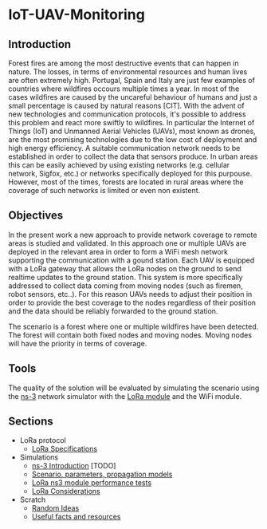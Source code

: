 # IoT-UAV-Monitoring

## Introduction

Forest fires are among the most destructive events that can happen in nature. The losses, in terms of environmental resources and human lives are often extremely high. Portugal, Spain and Italy are just few examples of countries where wildfires occours multiple times a year. In most of the cases wildfires are caused by the uncareful behaviour of humans and just a small percentage is caused by natural reasons [CIT].
With the advent of new technologies and communication protocols, it's possible to address this problem and react more swiftly to wildfires. In particular the Internet of Things (IoT) and Unmanned Aerial Vehicles (UAVs), most known as drones, are the most promising technologies due to the low cost of deployment and high energy efficiency. 
A suitable communication network needs to be established in order to collect the data that sensors produce. In urban areas this can be easily achieved by using existing networks (e.g. cellular network, Sigfox, etc.) or networks specifically deployed for this purpouse.
However, most of the times, forests are located in rural areas where the coverage of such networks is limited or even non existent. 

## Objectives

In the present work a new approach to provide network coverage to remote areas is studied and validated. 
In this approach one or multiple UAVs are deployed in the relevant area in order to form a WiFi mesh network supporting the communication with a gound station. Each UAV is equipped with a LoRa gateway that allows the LoRa nodes on the ground to send realtime updates to the ground station. This system is more specifically addressed to collect data coming from moving nodes (such as firemen, robot sensors, etc..). For this reason UAVs needs to adjust their position in order to provide the best coverage to the nodes regardless of their position and the data should be reliably forwarded to the ground station.

The scenario is a forest where one or multiple wildfires have been detected. The forest will contain both fixed nodes and moving nodes. Moving nodes will have the priority in terms of coverage.

## Tools

The quality of the solution will be evaluated by simulating the scenario using the [ns-3](https://www.nsnam.org/) network simulator with the [LoRa module](https://github.com/DvdMgr/lorawan) and the WiFi module.

## Sections

* LoRa protocol
  * [LoRa Specifications](https://github.com/marcostellin/iot-uav-monitoring/blob/master/lora.md)
* Simulations
  * [ns-3 Introduction]() [TODO]
  * [Scenario, parameters, propagation models](https://github.com/marcostellin/iot-uav-monitoring/blob/master/scenario-propagation-model.md)
  * [LoRa ns3 module performance tests](https://github.com/marcostellin/iot-uav-monitoring/blob/master/test-scenarios.md)
  * [LoRa Considerations](https://github.com/marcostellin/iot-uav-monitoring/blob/master/lora-considerations.md)
* Scratch
  * [Random Ideas](https://github.com/marcostellin/iot-uav-monitoring/blob/master/ideas.md)
  * [Useful facts and resources](https://github.com/marcostellin/iot-uav-monitoring/blob/master/useful-resources.md)

